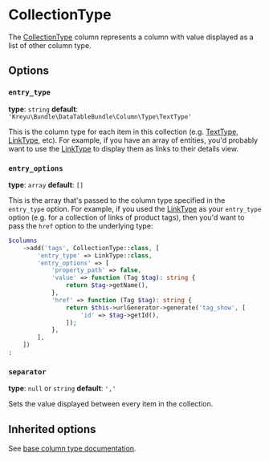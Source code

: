 # CollectionType

The [CollectionType](https://github.com/Kreyu/data-table-bundle/blob/main/src/Column/Type/CollectionType.php) column represents a column with value displayed as a list of other column type.

## Options

### `entry_type`

**type**: `string` **default**: `'Kreyu\Bundle\DataTableBundle\Column\Type\TextType'`

This is the column type for each item in this collection (e.g. [TextType](text.md), [LinkType](link.md), etc). 
For example, if you have an array of entities, you'd probably want to use the [LinkType](link.md) to display them as links to their details view. 

### `entry_options`

**type**: `array` **default**: `[]`

This is the array that's passed to the column type specified in the `entry_type` option. 
For example, if you used the [LinkType](link.md) as your `entry_type` option (e.g. for a collection of links of product tags), 
then you'd want to pass the `href` option to the underlying type:

```php
$columns
    ->add('tags', CollectionType::class, [
        'entry_type' => LinkType::class,
        'entry_options' => [
            'property_path' => false,
            'value' => function (Tag $tag): string {
                return $tag->getName(),
            },
            'href' => function (Tag $tag): string {
                return $this->urlGenerator->generate('tag_show', [
                    'id' => $tag->getId(),
                ]);
            },
        ],    
    ])
;
```

### `separator`

**type**: `null` or `string` **default**: `','`

Sets the value displayed between every item in the collection.

## Inherited options

See [base column type documentation](column.md).
